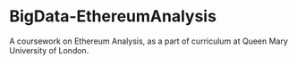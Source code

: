 # BigData-EthereumAnalysis
A coursework on Ethereum Analysis, as a part of curriculum at Queen Mary University of London.
